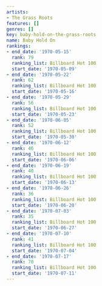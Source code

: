 ```yaml
---
artists:
- The Grass Roots
features: []
genres: []
key: baby-hold-on-the-grass-roots
name: Baby Hold On
rankings:
- end_date: '1970-05-15'
  rank: 79
  ranking_list: Billboard Hot 100
  start_date: '1970-05-09'
- end_date: '1970-05-22'
  rank: 62
  ranking_list: Billboard Hot 100
  start_date: '1970-05-16'
- end_date: '1970-05-29'
  rank: 56
  ranking_list: Billboard Hot 100
  start_date: '1970-05-23'
- end_date: '1970-06-05'
  rank: 52
  ranking_list: Billboard Hot 100
  start_date: '1970-05-30'
- end_date: '1970-06-12'
  rank: 46
  ranking_list: Billboard Hot 100
  start_date: '1970-06-06'
- end_date: '1970-06-19'
  rank: 40
  ranking_list: Billboard Hot 100
  start_date: '1970-06-13'
- end_date: '1970-06-26'
  rank: 36
  ranking_list: Billboard Hot 100
  start_date: '1970-06-20'
- end_date: '1970-07-03'
  rank: 35
  ranking_list: Billboard Hot 100
  start_date: '1970-06-27'
- end_date: '1970-07-10'
  rank: 41
  ranking_list: Billboard Hot 100
  start_date: '1970-07-04'
- end_date: '1970-07-17'
  rank: 70
  ranking_list: Billboard Hot 100
  start_date: '1970-07-11'
---
```



